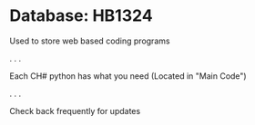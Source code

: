 # Database: HB1324

Used to store web based coding programs

.
.
.

Each CH# python has what you need (Located in "Main Code")

.
.
.

Check back frequently for updates
 
